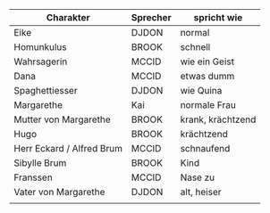
| Charakter | Sprecher | spricht wie |
| ---- | ---- | ---- |
| Eike | DJDON | normal |
| Homunkulus | BROOK | schnell |
| Wahrsagerin | MCCID | wie ein Geist |
| Dana | MCCID | etwas dumm |
| Spaghettiesser | DJDON | wie Quina |
| Margarethe | Kai | normale Frau |
| Mutter von Margarethe | BROOK | krank, krächtzend |
| Hugo | BROOK | krächtzend |
| Herr Eckard / Alfred Brum | MCCID | schnaufend |
| Sibylle Brum | BROOK | Kind |
| Franssen | MCCID | Nase zu |
| Vater von Margarethe | DJDON | alt, heiser |
|  |  |  |




